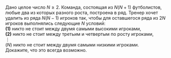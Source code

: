 Дано целое число $N \ge 2$. Команда, состоящая из ${N(N + 1)}$ футболистов, любые два из которых разного роста, построена в ряд. Тренер хочет удалить из ряда ${N(N - 1)}$ игроков так, чтобы для оставшегося ряда из $2N$ игроков выполнялись следующие $N$ условий:
<br><b>(1)</b> никто не стоит между двумя самыми высокими игроками,
<br><b>(2)</b> никто не стоит между третьим и четвертым по росту игроками,
<br>$\vdots$
<br>$(N)$ никто не стоит между двумя самыми низкими игроками.
<br>Докажите, что это всегда возможно.